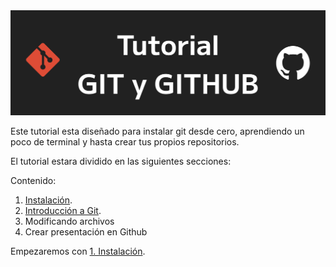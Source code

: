 <img src='./assets/Titular.png'>

Este tutorial esta diseñado para instalar git desde cero, aprendiendo un poco de terminal y hasta crear tus propios repositorios.

El tutorial estara dividido en las siguientes secciones:

Contenido:
1. <a href='1_ Instalacion.md'>Instalación</a>.
2. <a href='2_ Introduccion.md'>Introducción a Git</a>.
3. Modificando archivos
4. Crear presentación en Github

Empezaremos con <a href='1_ Instalacion.md'>1. Instalación</a>.




